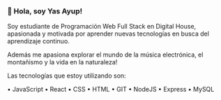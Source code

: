 ### 👋 Hola, soy Yas Ayup! 
Soy estudiante de Programación Web Full Stack en Digital House, apasionada y motivada por aprender nuevas tecnologías en busca del aprendizaje continuo.

Además me apasiona explorar el mundo de la música electrónica, el montañismo y la vida en la naturaleza!

Las tecnologías que estoy utilizando son:

• JavaScript • React • CSS • HTML • GIT • NodeJS • Express • MySQL



